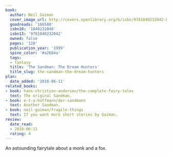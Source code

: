 ```yaml
---
book:
  author: Neil Gaiman
  cover_image_url: http://covers.openlibrary.org/b/isbn/9781840232042-L.jpg
  goodreads: '166580'
  isbn10: '1840232048'
  isbn13: '9781840232042'
  owned: false
  pages: '128'
  publication_year: '1999'
  spine_color: '#a2684a'
  tags:
  - fantasy
  title: 'The Sandman: The Dream Hunters'
  title_slug: the-sandman-the-dream-hunters
plan:
  date_added: '2018-06-11'
related_books:
- book: hans-christian-andersen/the-complete-fairy-tales
  text: The original Sandman.
- book: e-t-a-hoffmann/der-sandmann
  text: Another Sandman.
- book: neil-gaiman/fragile-things
  text: If you want more short stories by Gaiman.
review:
  date_read:
  - 2018-06-11
  rating: 4
---
```


An astounding fairytale about a monk and a fox.
